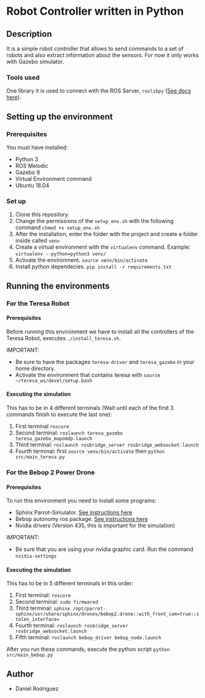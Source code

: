 # Robot Controller written in Python
## Description
It is a simple robot controller that allows to send commands to a set of robots and also extract information about the sensors. For now it only works with Gazebo simulator.
### Tools used
One library it is used to connect with the ROS Server, ```roslibpy``` ([See docs here](https://roslibpy.readthedocs.io/en/latest/reference/index.html)).
## Setting up the environment
### Prerequisites
You must have installed:
- Python 3
- ROS Melodic
- Gazebo 9
- Virtual Environment command
- Ubuntu 18.04

### Set up
1) Clone this repository.
2) Change the permissions of the ```setup_env.sh``` with the following command ```chmod +x setup_env.sh```
3) After the installation, enter the folder with the project and create a folder inside called ```venv```
4) Create a virtual environment with the ```virtualenv``` command. Example: ```virtualenv --python=python3 venv/```
5) Activate the environment. ```source venv/bin/activate```
6) Install python dependecies. ```pip install -r requirements.txt```

## Running the environments
### For the Teresa Robot
#### Prerequisites
Before running this environment we have to install all the controllers of the Teresa Robot, executes ```./install_teresa.sh```. 

IMPORTANT: 
- Be sure to have the packages ```teresa-driver``` and ```teresa_gazebo``` in your home directory.
- Activate the environment that contains teresa with ```source ~/teresa_ws/devel/setup.bash```


#### Executing the simulation
This has to be in 4 different terminals (Wait until each of the first 3 commands finish to execute the last one):
1) First terminal ```roscore```
2) Second terminal: ```roslaunch teresa_gazebo teresa_gazebo_mopomdp.launch```
3) Third terminal: ```roslaunch rosbridge_server rosbridge_websocket.launch```
4) Fourth terminal: first ```source venv/bin/activate``` then ```python src/main_teresa.py```

### For the Bebop 2 Power Drone
#### Prerequisites
To run this environment you need to install some programs:
- Sphinx Parrot-Simulator. [See instructions here](https://developer.parrot.com/docs/sphinx/installation.html)
- Bebop autonomy ros package. [See instructions here](https://bebop-autonomy.readthedocs.io/en/latest/installation.html)
- Nvidia drivers (Version 435, this is important for the simulation)

IMPORTANT:
- Be sure that you are using your nvidia graphic card. Run the command ```nvidia-settings```

#### Executing the simulation
This has to be in 5 different terminals in this order:
1) First terminal: ```roscore```
2) Second terminal: ```sudo firmwared```
3) Third terminal: ```sphinx /opt/parrot-sphinx/usr/share/sphinx/drones/bebop2.drone::with_front_cam=true::stolen_interface=```
4) Fourth terminal: ```roslaunch rosbridge_server rosbridge_websocket.launch```
5) Fifth terminal: ```roslaunch bebop_driver bebop_node.launch```

After you run these commands, execute the python script ```python src/main_bebop.py```

## Author
- Daniel Rodriguez